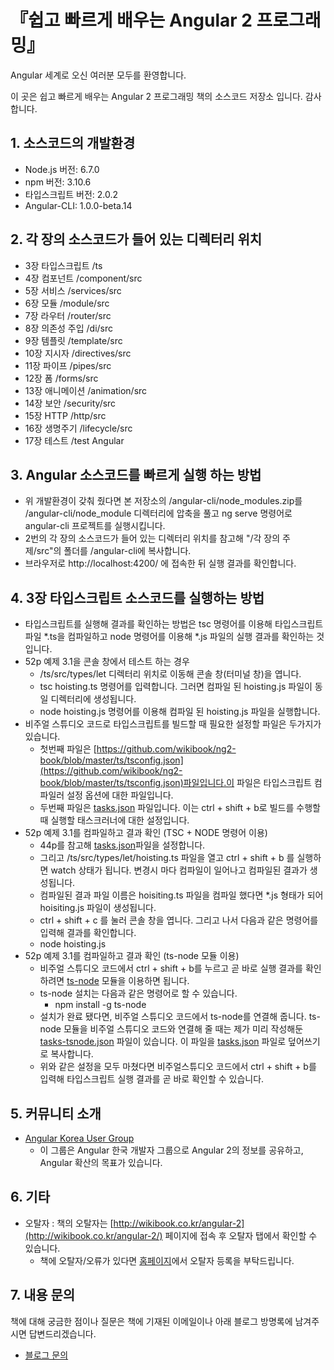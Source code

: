 # 『쉽고 빠르게 배우는 Angular 2 프로그래밍』

Angular 세계로 오신 여러분 모두를 환영합니다. 

이 곳은 쉽고 빠르게 배우는 Angular 2 프로그래밍 책의 소스코드 저장소 입니다. 감사합니다.

## 1. 소스코드의 개발환경

- Node.js 버전: 6.7.0
- npm 버전: 3.10.6
- 타입스크립트 버전: 2.0.2
- Angular-CLI: 1.0.0-beta.14

## 2. 각 장의 소스코드가 들어 있는 디렉터리 위치

- 3장 타입스크립트 /ts
- 4장 컴포넌트 /component/src
- 5장 서비스 /services/src
- 6장 모듈 /module/src
- 7장 라우터 /router/src
- 8장 의존성 주입 /di/src
- 9장 템플릿 /template/src
- 10장 지시자 /directives/src
- 11장 파이프 /pipes/src
- 12장 폼 /forms/src
- 13장 애니메이션 /animation/src
- 14장 보안 /security/src
- 15장 HTTP /http/src
- 16장 생명주기 /lifecycle/src
- 17장 테스트 /test Angular

## 3. Angular 소스코드를 빠르게 실행 하는 방법

- 위 개발환경이 갖춰 줬다면 본 저장소의 /angular-cli/node_modules.zip를 /angular-cli/node_module 디렉터리에 압축을 풀고 ng serve 명령어로 angular-cli 프로젝트를 실행시킵니다.
- 2번의 각 장의 소스코드가 들어 있는 디렉터리 위치를 참고해 "/각 장의 주제/src"의 폴더를 /angular-cli에 복사합니다.
- 브라우저로 http://localhost:4200/ 에 접속한 뒤 실행 결과를 확인합니다.

## 4. 3장 타입스크립트 소스코드를 실행하는 방법
- 타입스크립트를 실행해 결과를 확인하는 방법은 tsc 명령어를 이용해 타입스크립트 파일 *.ts을 컴파일하고 node 명령어를 이용해 *.js 파일의 실행 결과를 확인하는 것 입니다.
- 52p 예제 3.1을 콘솔 창에서 테스트 하는 경우
	- /ts/src/types/let 디렉터리 위치로 이동해 콘솔 창(터미널 창)을 엽니다.
	- tsc hoisting.ts 명령어를 입력합니다. 그러면 컴파일 된 hoisting.js 파일이 동일 디렉터리에 생성됩니다.
	- node hoisting.js 명령어를 이용해 컴파일 된 hoisting.js 파일을 실행합니다.
- 비주얼 스튜디오 코드로 타입스크립트를 빌드할 때 필요한 설정할 파일은 두가지가 있습니다.
	- 첫번째 파일은 [https://github.com/wikibook/ng2-book/blob/master/ts/tsconfig.json](https://github.com/wikibook/ng2-book/blob/master/ts/tsconfig.json)파일입니다.이 파일은 타입스크립트 컴파일러 설정 옵션에 대한 파일입니다.
	- 두번째 파일은 [tasks.json](https://github.com/wikibook/ng2-book/blob/master/ts/.vscode/tasks.json) 파일입니다. 이는 ctrl + shift + b로 빌드를 수행할 때 실행할 태스크러너에 대한 설정입니다.
- 52p 예제 3.1를 컴파일하고 결과 확인 (TSC + NODE 명령어 이용)
	- 44p를 참고해 [tasks.json](https://github.com/wikibook/ng2-book/blob/master/ts/.vscode/tasks.json)파일을 설정합니다.
	- 그리고 /ts/src/types/let/hoisting.ts 파일을 열고 ctrl + shift + b 를 실행하면 watch 상태가 됩니다. 변경시 마다 컴파일이 일어나고 컴파일된 결과가 생성됩니다.
	- 컴파일된 결과 파일 이름은 hoisiting.ts 파일을 컴파일 했다면 *.js 형태가 되어 hoisiting.js 파일이 생성됩니다.
	- ctrl + shift + c 를 눌러 콘솔 창을 엽니다. 그리고 나서 다음과 같은 명령어를 입력해 결과를 확인합니다.
	- node hoisting.js
- 52p 예제 3.1를 컴파일하고 결과 확인 (ts-node 모듈 이용)
	- 비주얼 스튜디오 코드에서 ctrl + shift + b를 누르고 곧 바로 실행 결과를 확인하려면 [ts-node](https://github.com/TypeStrong/ts-node) 모듈을 이용하면 됩니다.
	- ts-node 설치는 다음과 같은 명령어로 할 수 있습니다.
		- npm install -g ts-node
	- 설치가 완료 됐다면, 비주얼 스튜디오 코드에서 ts-node를 연결해 줍니다. ts-node 모듈을 비주얼 스튜디오 코드와 연결해 줄 때는 제가 미리 작성해둔 [tasks-tsnode.json](https://github.com/wikibook/ng2-book/blob/master/ts/.vscode/tasks-tsnode.json) 파일이 있습니다. 이 파일을 [tasks.json](https://github.com/wikibook/ng2-book/blob/master/ts/.vscode/tasks.json) 파일로 덮어쓰기로 복사합니다.
	- 위와 같은 설정을 모두 마쳤다면 비주얼스튜디오 코드에서 ctrl + shift + b를 입력해 타입스크립트 실행 결과를 곧 바로 확인할 수 있습니다.

## 5. 커뮤니티 소개

- [Angular Korea User Group](https://www.facebook.com/groups/angularkorea/?ref=bookmarks)
	- 이 그룹은 Angular 한국 개발자 그룹으로 Angular 2의 정보를 공유하고, Angular 확산의 목표가 있습니다.

## 6. 기타

- 오탈자 : 책의 오탈자는 [http://wikibook.co.kr/angular-2](http://wikibook.co.kr/angular-2/) 페이지에 접속 후 오탈자 탭에서 확인할 수 있습니다. 
	- 책에 오탈자/오류가 있다면 [홈페이지](http://wikibook.co.kr/angular-2/)에서 오탈자 등록을 부탁드립니다.

## 7. 내용 문의 ##
책에 대해 궁금한 점이나 질문은 책에 기재된 이메일이나 아래 블로그 방명록에 남겨주시면 답변드리겠습니다.

- [블로그 문의](http://happygrammer.tistory.com/guestbook)